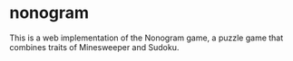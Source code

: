 # nonogram
This is a web implementation of the Nonogram game, a puzzle game that combines traits of Minesweeper and Sudoku.
